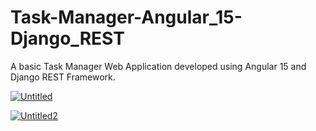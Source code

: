 # Task-Manager-Angular_15-Django_REST
A basic Task Manager Web Application developed using Angular 15 and Django REST Framework.

<a href="https://ibb.co/Dwz6tFR"><img src="https://i.ibb.co/p4bsxTL/Untitled.png" alt="Untitled" border="0"></a>


<a href="https://ibb.co/6DLPtVq"><img src="https://i.ibb.co/wpjWQ32/Untitled2.png" alt="Untitled2" border="0"></a>
